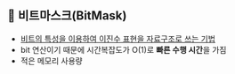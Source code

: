 ## 🧩 비트마스크(BitMask)

- <u>비트의 특성을 이용하여 이진수 표현을 자료구조로 쓰는 기법</u>
- bit 연산이기 때문에 시간복잡도가 O(1)로 **빠른 수행 시간**을 가짐
- 적은 메모리 사용량


